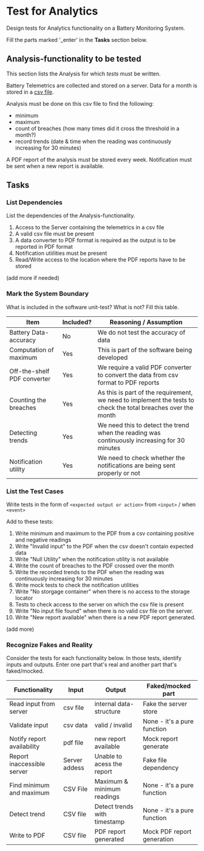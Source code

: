 # Test for Analytics

Design tests for Analytics functionality on a Battery Monitoring System.

Fill the parts marked '_enter' in the **Tasks** section below.

## Analysis-functionality to be tested

This section lists the Analysis for which _tests_ must be written.

Battery Telemetrics are collected and stored on a server.
Data for a month is stored in a [csv file](https://en.wikipedia.org/wiki/Comma-separated_values).

Analysis must be done on this csv file to find the following:
- minimum
- maximum
- count of breaches (how many times did it cross the threshold in a month?)
- record trends (date & time when the reading was continuously increasing for 30 minutes)

A PDF report of the analysis must be stored every week.
Notification must be sent when a new report is available.

## Tasks

### List Dependencies

List the dependencies of the Analysis-functionality.

1. Access to the Server containing the telemetrics in a csv file
2. A valid csv file must be present 
3. A data converter to PDF format is required as the output is to be reported in PDF format
4. Notification utiilities must be present
5. Read/Write access to the location where the PDF reports have to be stored

(add more if needed)

### Mark the System Boundary

What is included in the software unit-test? What is not? Fill this table.

| Item                      | Included?     | Reasoning / Assumption
|---------------------------|---------------|---
Battery Data-accuracy       | No            | We do not test the accuracy of data
Computation of maximum      | Yes           | This is part of the software being developed
Off-the-shelf PDF converter | Yes           | We require a valid PDF converter to convert the data from csv format to PDF reports
Counting the breaches       | Yes           | As this is part of the requirement, we need to implement the tests to check the total breaches over the month
Detecting trends            | Yes           | We need this to detect the trend when the reading was continuously increasing for 30 minutes
Notification utility        | Yes           | We need to check whether the notifications are being sent properly or not

### List the Test Cases

Write tests in the form of `<expected output or action>` from `<input>` / when `<event>`

Add to these tests:

1. Write minimum and maximum to the PDF from a csv containing positive and negative readings
2. Write "Invalid input" to the PDF when the csv doesn't contain expected data
3. Write "Null Utility" when the notification utility is not available
4. Write the count of breaches to the PDF crossed over the month
5. Write the recorded trends to the PDF when the reading was continuously increasing for 30 minutes
6. Write mock tests to check the notification utilities
7. Write "No storgage container" when there is no access to the storage locator
8. Tests to check access to the server on which the csv file is present
9. Write "No input file found" when there is no valid csv file on the server.
10. Write "New report available" when there is a new PDF report generated.

(add more)

### Recognize Fakes and Reality

Consider the tests for each functionality below.
In those tests, identify inputs and outputs.
Enter one part that's real and another part that's faked/mocked.

| Functionality            | Input        | Output                      | Faked/mocked part
|--------------------------|--------------|-----------------------------|---
Read input from server     | csv file     | internal data-structure     | Fake the server store
Validate input             | csv data     | valid / invalid             | None - it's a pure function
Notify report availability | pdf file     | new report available        | Mock report generate
Report inaccessible server | Server addess | Unable to acess the report | Fake file dependency
Find minimum and maximum   | CSV File     | Maximum & minimum readings  | None - it's a pure function
Detect trend               | CSV file     | Detect trends with timestamp| None - it's a pure function
Write to PDF               | CSV file     | PDF report generated        | Mock PDF report generation
